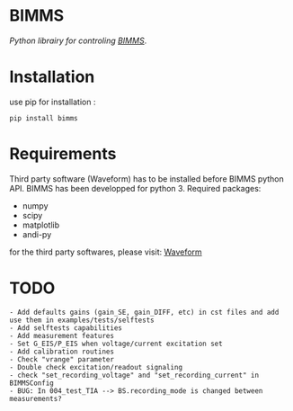 # BIMMS
*Python librairy for controling [BIMMS](https://www.hardware-x.com/article/S2468-0672(22)00132-8/fulltext)*.


# Installation

use pip for installation : 
```
pip install bimms
```

# Requirements

Third party software (Waveform) has to be installed before BIMMS python API. 
BIMMS has been developped for python 3.
Required packages:
- numpy
- scipy
- matplotlib
- andi-py


for the third party softwares, please visit:
[Waveform](https://digilent.com/shop/software/digilent-waveforms/)

# TODO
    - Add defaults gains (gain_SE, gain_DIFF, etc) in cst files and add use them in examples/tests/selftests
    - Add selftests capabilities
    - Add measurement features 
    - Set G_EIS/P_EIS when voltage/current excitation set
    - Add calibration routines
    - Check "vrange" parameter
    - Double check excitation/readout signaling
    - check "set_recording_voltage" and "set_recording_current" in BIMMSConfig
    - BUG: In 004_test_TIA --> BS.recording_mode is changed between measurements?
